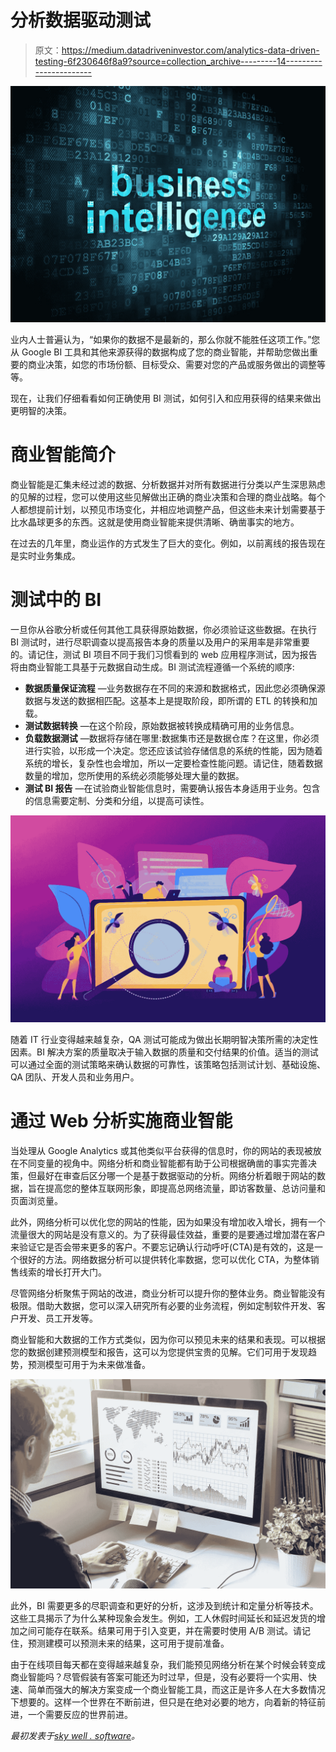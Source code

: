 # 分析数据驱动测试

> 原文：<https://medium.datadriveninvestor.com/analytics-data-driven-testing-6f230646f8a9?source=collection_archive---------14----------------------->

![](img/f5e5c3f4cd45681e21aa1d8d0cc01072.png)

业内人士普遍认为，“如果你的数据不是最新的，那么你就不能胜任这项工作。”您从 Google BI 工具和其他来源获得的数据构成了您的商业智能，并帮助您做出重要的商业决策，如您的市场份额、目标受众、需要对您的产品或服务做出的调整等等。

现在，让我们仔细看看如何正确使用 BI 测试，如何引入和应用获得的结果来做出更明智的决策。

# 商业智能简介

商业智能是汇集未经过滤的数据、分析数据并对所有数据进行分类以产生深思熟虑的见解的过程，您可以使用这些见解做出正确的商业决策和合理的商业战略。每个人都想提前计划，以预见市场变化，并相应地调整产品，但这些未来计划需要基于比水晶球更多的东西。这就是使用商业智能来提供清晰、确凿事实的地方。

在过去的几年里，商业运作的方式发生了巨大的变化。例如，以前离线的报告现在是实时业务集成。

# 测试中的 BI

一旦你从谷歌分析或任何其他工具获得原始数据，你必须验证这些数据。在执行 BI 测试时，进行尽职调查以提高报告本身的质量以及用户的采用率是非常重要的。请记住，测试 BI 项目不同于我们习惯看到的 web 应用程序测试，因为报告将由商业智能工具基于元数据自动生成。BI 测试流程遵循一个系统的顺序:

*   **数据质量保证流程** —业务数据存在不同的来源和数据格式，因此您必须确保源数据与发送的数据相匹配。这基本上是提取阶段，即所谓的 ETL 的转换和加载。
*   **测试数据转换** —在这个阶段，原始数据被转换成精确可用的业务信息。
*   **负载数据测试** —数据将存储在哪里:数据集市还是数据仓库？在这里，你必须进行实验，以形成一个决定。您还应该试验存储信息的系统的性能，因为随着系统的增长，复杂性也会增加，所以一定要检查性能问题。请记住，随着数据数量的增加，您所使用的系统必须能够处理大量的数据。
*   **测试 BI 报告** —在试验商业智能信息时，需要确认报告本身适用于业务。包含的信息需要定制、分类和分组，以提高可读性。

![](img/3d037e43a740fdcb644ad539e46eabea.png)

随着 IT 行业变得越来越复杂，QA 测试可能成为做出长期明智决策所需的决定性因素。BI 解决方案的质量取决于输入数据的质量和交付结果的价值。适当的测试可以通过全面的测试策略来确认数据的可靠性，该策略包括测试计划、基础设施、QA 团队、开发人员和业务用户。

# 通过 Web 分析实施商业智能

当处理从 Google Analytics 或其他类似平台获得的信息时，你的网站的表现被放在不同变量的视角中。网络分析和商业智能都有助于公司根据确凿的事实完善决策，但最好在审查后区分哪一个是基于数据驱动的分析。网络分析着眼于网站的数据，旨在提高您的整体互联网形象，即提高总网络流量，即访客数量、总访问量和页面浏览量。

此外，网络分析可以优化您的网站的性能，因为如果没有增加收入增长，拥有一个流量很大的网站是没有意义的。为了获得最佳效益，重要的是要通过增加潜在客户来验证它是否会带来更多的客户。不要忘记确认行动呼吁(CTA)是有效的，这是一个很好的方法。网络数据分析可以提供转化率数据，您可以优化 CTA，为整体销售线索的增长打开大门。

尽管网络分析聚焦于网站的改进，商业分析可以提升你的整体业务。商业智能没有极限。借助大数据，您可以深入研究所有必要的业务流程，例如定制软件开发、客户开发、员工开发等。

商业智能和大数据的工作方式类似，因为你可以预见未来的结果和表现。可以根据您的数据创建预测模型和报告，这可以为您提供宝贵的见解。它们可用于发现趋势，预测模型可用于为未来做准备。

![](img/474689596cd540a562abb6a37bef84ec.png)

此外，BI 需要更多的尽职调查和更好的分析，这涉及到统计和定量分析等技术。这些工具揭示了为什么某种现象会发生。例如，工人休假时间延长和延迟发货的增加之间可能存在联系。结果可用于引入变更，并在需要时使用 A/B 测试。请记住，预测建模可以预测未来的结果，这可用于提前准备。

由于在线项目每天都在变得越来越复杂，我们能预见网络分析在某个时候会转变成商业智能吗？尽管假装有答案可能还为时过早，但是，没有必要将一个实用、快速、简单而强大的解决方案变成一个商业智能工具，而这正是许多人在大多数情况下想要的。这样一个世界在不断前进，但只是在绝对必要的地方，向着新的特征前进，一个需要反应的世界前进。

*最初发表于*[*sky well . software*](https://skywell.software/blog/analytics-data-driven-testing/)*。*